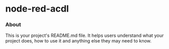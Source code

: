 node-red-acdl
=============

### About

This is your project's README.md file. It helps users understand what your
project does, how to use it and anything else they may need to know.